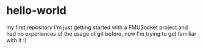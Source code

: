 # hello-world
my first repository
I'm just getting started with a FMUSocket project and had no experiences of the usage of git before, now I'm trying to get familiar with it :)
